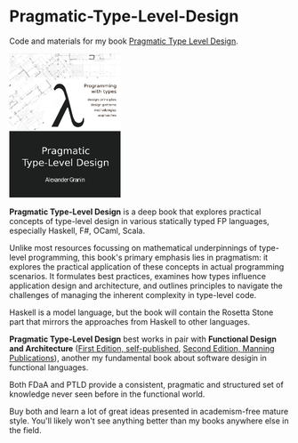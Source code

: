 # Pragmatic-Type-Level-Design

Code and materials for my book [Pragmatic Type Level Design](https://leanpub.com/pragmatic-type-level-design).

<p float="left">
  <a href="https://leanpub.com/pragmatic-type-level-design">
    <img src="https://github.com/graninas/Pragmatic-Type-Level-Design/blob/39afc1d112fb8507dfdb412274b82c532ac4980c/PTLD%20cover.png" width="200"></a>
</p>

**Pragmatic Type-Level Design** is a deep book that explores practical concepts of type-level design in various statically typed FP languages, especially Haskell, F#, OCaml, Scala.

Unlike most resources focussing on mathematical underpinnings of type-level programming, this book's primary emphasis lies in pragmatism: it explores the practical application of these concepts in actual programming scenarios. It formulates best practices, examines how types influence application design and architecture, and outlines principles to navigate the challenges of managing the inherent complexity in type-level code.

Haskell is a model language, but the book will contain the Rosetta Stone part that mirrors the approaches from Haskell to other languages.

**Pragmatic Type-Level Design** best works in pair with **Functional Design and Architecture** ([First Edition, self-published](https://www.manning.com/books/functional-design-and-architecture), [Second Edition, Manning Publications](https://leanpub.com/functional-design-and-architecture)), another my fundamental book about software desigin in functional languages.

Both FDaA and PTLD provide a consistent, pragmatic and structured set of knowledge never seen before in the functional world.

Buy both and learn a lot of great ideas presented in academism-free mature style. You'll likely won't see anything better than my books anywhere else in the field.
